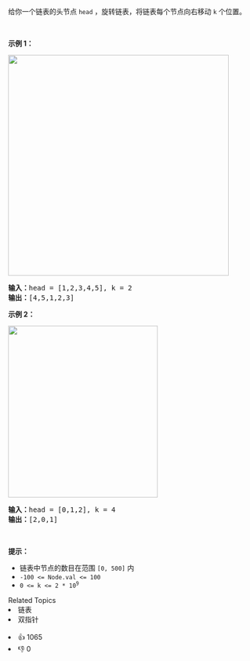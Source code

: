 <p>给你一个链表的头节点 <code>head</code> ，旋转链表，将链表每个节点向右移动&nbsp;<code>k</code><em>&nbsp;</em>个位置。</p>

<p>&nbsp;</p>

<p><strong>示例 1：</strong></p> 
<img alt="" src="https://assets.leetcode.com/uploads/2020/11/13/rotate1.jpg" style="width: 450px;" /> 
<pre>
<strong>输入：</strong>head = [1,2,3,4,5], k = 2
<strong>输出：</strong>[4,5,1,2,3]
</pre>

<p><strong>示例 2：</strong></p> 
<img alt="" src="https://assets.leetcode.com/uploads/2020/11/13/roate2.jpg" style="width: 305px; height: 350px;" /> 
<pre>
<strong>输入：</strong>head = [0,1,2], k = 4
<strong>输出：</strong>[2,0,1]
</pre>

<p>&nbsp;</p>

<p><strong>提示：</strong></p>

<ul> 
 <li>链表中节点的数目在范围 <code>[0, 500]</code> 内</li> 
 <li><code>-100 &lt;= Node.val &lt;= 100</code></li> 
 <li><code>0 &lt;= k &lt;= 2 * 10<sup>9</sup></code></li> 
</ul>

<div><div>Related Topics</div><div><li>链表</li><li>双指针</li></div></div><br><div><li>👍 1065</li><li>👎 0</li></div>